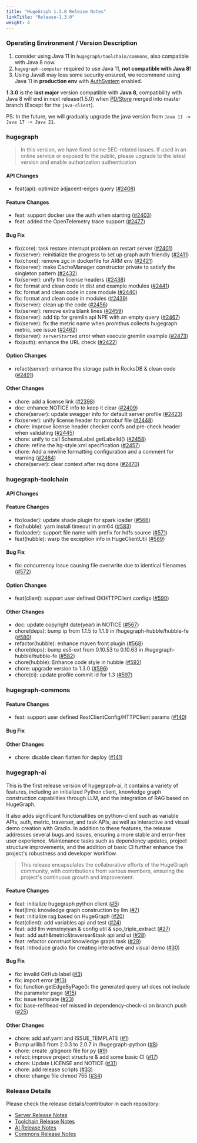 ```yaml
---
title: "HugeGraph 1.3.0 Release Notes"
linkTitle: "Release-1.3.0"
weight: 4
---
```


### Operating Environment / Version Description

1. consider using Java 11 in `hugegraph/toolchain/commons`, also compatible with Java 8 now.
2. `hugegraph-computer` required to use Java 11, **not compatible with Java 8!**
3. Using Java8 may loss some security ensured, we recommend using Java 11 in **production env** with [AuthSystem](/docs/config/config-authentication/) enabled.

**1.3.0** is the **last major** version compatible with **Java 8**, compatibility with Java 8 will end in 
next release(1.5.0) when [PD/Store](https://github.com/apache/hugegraph/issues/2265) merged into 
master branch (Except for the `java-client`).

PS: In the future, we will gradually upgrade the java version from `Java 11 -> Java 17 -> Java 21.`

### hugegraph

> In this version, we have fixed some SEC-related issues. If used in an online service or exposed to 
> the public, please upgrade to the latest version and enable authorization authentication

#### API Changes

* feat(api): optimize adjacent-edges query ([#2408](https://github.com/apache/incubator-hugegraph/pull/2408))

#### Feature Changes

- feat: support docker use the auth when starting ([#2403](https://github.com/apache/incubator-hugegraph/pull/2403))
- feat: added the OpenTelemetry trace support ([#2477](https://github.com/apache/incubator-hugegraph/pull/2477))

#### Bug Fix

- fix(core): task restore interrupt problem on restart server ([#2401](https://github.com/apache/incubator-hugegraph/pull/2401))
- fix(server): reinitialize the progress to set up graph auth friendly ([#2411](https://github.com/apache/incubator-hugegraph/pull/2411))
- fix(chore): remove zgc in dockerfile for ARM env ([#2421](https://github.com/apache/incubator-hugegraph/pull/2421))
- fix(server): make CacheManager constructor private to satisfy the singleton pattern ([#2432](https://github.com/apache/incubator-hugegraph/pull/2432))
- fix(server): unify the license headers ([#2438](https://github.com/apache/incubator-hugegraph/pull/2438))
- fix: format and clean code in dist and example modules ([#2441](https://github.com/apache/incubator-hugegraph/pull/2441))
- fix: format and clean code in core module ([#2440](https://github.com/apache/incubator-hugegraph/pull/2440))
- fix: format and clean code in modules ([#2439](https://github.com/apache/incubator-hugegraph/pull/2439))
- fix(server): clean up the code ([#2456](https://github.com/apache/incubator-hugegraph/pull/2456))
- fix(server): remove extra blank lines ([#2459](https://github.com/apache/incubator-hugegraph/pull/2459))
- fix(server): add tip for gremlin api NPE with an empty query ([#2467](https://github.com/apache/incubator-hugegraph/pull/2467))
- fix(server): fix the metric name when promthus collects hugegraph metric, see issue ([#2462](https://github.com/apache/incubator-hugegraph/pull/2462))
- fix(server): `serverStarted` error when execute gremlin example ([#2473](https://github.com/apache/incubator-hugegraph/pull/2473))
- fix(auth): enhance the URL check ([#2422](https://github.com/apache/incubator-hugegraph/pull/2422))

#### Option Changes

* refact(server): enhance the storage path in RocksDB & clean code ([#2491](https://github.com/apache/incubator-hugegraph/pull/2491))

#### Other Changes

- chore: add a license link ([#2398](https://github.com/apache/incubator-hugegraph/pull/2398))
- doc: enhance NOTICE info to keep it clear ([#2409](https://github.com/apache/incubator-hugegraph/pull/2409))
- chore(server): update swagger info for default server profile ([#2423](https://github.com/apache/incubator-hugegraph/pull/2423))
- fix(server): unify license header for protobuf file ([#2448](https://github.com/apache/incubator-hugegraph/pull/2448))
- chore: improve license header checker confs and pre-check header when validating ([#2445](https://github.com/apache/incubator-hugegraph/pull/2445))
- chore: unify to call SchemaLabel.getLabelId() ([#2458](https://github.com/apache/incubator-hugegraph/pull/2458))
- chore: refine the hg-style.xml specification ([#2457](https://github.com/apache/incubator-hugegraph/pull/2457))
- chore: Add a newline formatting configuration and a comment for warning ([#2464](https://github.com/apache/incubator-hugegraph/pull/2464))
- chore(server): clear context after req done ([#2470](https://github.com/apache/incubator-hugegraph/pull/2470))

### hugegraph-toolchain

#### API Changes

#### Feature Changes

* fix(loader): update shade plugin for spark loader ([#566](https://github.com/apache/incubator-hugegraph-toolchain/pull/566))
* fix(hubble): yarn install timeout in arm64 ([#583](https://github.com/apache/incubator-hugegraph-toolchain/pull/583))
* fix(loader): support file name with prefix for hdfs source ([#571](https://github.com/apache/incubator-hugegraph-toolchain/pull/571))
* feat(hubble): warp the exception info in HugeClientUtil ([#589](https://github.com/apache/incubator-hugegraph-toolchain/pull/589))

#### Bug Fix

* fix: concurrency issue causing file overwrite due to identical filenames ([#572](https://github.com/apache/incubator-hugegraph-toolchain/pull/572))

#### Option Changes

* feat(client): support user defined OKHTTPClient configs ([#590](https://github.com/apache/incubator-hugegraph-toolchain/pull/590)) 

#### Other Changes

* doc: update copyright date(year) in NOTICE ([#567](https://github.com/apache/incubator-hugegraph-toolchain/pull/567))
* chore(deps): bump ip from 1.1.5 to 1.1.9 in /hugegraph-hubble/hubble-fe ([#580](https://github.com/apache/incubator-hugegraph-toolchain/pull/580))
* refactor(hubble): enhance maven front plugin ([#568](https://github.com/apache/incubator-hugegraph-toolchain/pull/568))
* chore(deps): bump es5-ext from 0.10.53 to 0.10.63 in /hugegraph-hubble/hubble-fe ([#582](https://github.com/apache/incubator-hugegraph-toolchain/pull/582))
* chore(hubble): Enhance code style in hubble ([#592](https://github.com/apache/incubator-hugegraph-toolchain/pull/592))
* chore: upgrade version to 1.3.0 ([#596](https://github.com/apache/incubator-hugegraph-toolchain/pull/596))
* chore(ci): update profile commit id for 1.3 ([#597](https://github.com/apache/incubator-hugegraph-toolchain/pull/597))

### hugegraph-commons

#### Feature Changes

* feat: support user defined RestClientConfig/HTTPClient params ([#140](https://github.com/apache/incubator-hugegraph-commons/pull/140))

#### Bug Fix

#### Other Changes

* chore: disable clean flatten for deploy ([#141](https://github.com/apache/incubator-hugegraph-commons/pull/141))

### hugegraph-ai


This is the first release version of hugegraph-ai, it contains a variety of features, including 
an initialized Python client, knowledge graph construction capabilities through LLM, and the integration 
of RAG based on HugeGraph. 

It also adds significant functionalities on python-client such as variable APIs, 
auth, metric, traverser, and task APIs, as well as interactive and visual demo creation with Gradio.
In addition to these features, the release addresses several bugs and issues, ensuring a more stable 
and error-free user experience. Maintenance tasks such as dependency updates, project structure improvements, 
and the addition of basic CI further enhance the project's robustness and developer workflow.

> This release encapsulates the collaborative efforts of the HugeGraph community, with contributions 
> from various members, ensuring the project's continuous growth and improvement.


#### Feature Changes

* feat: initialize hugegraph python client ([#5](https://github.com/apache/incubator-hugegraph-ai/pull/5))
* feat(llm): knowledge graph construction by llm ([#7](https://github.com/apache/incubator-hugegraph-ai/pull/7))
* feat: initialize rag based on HugeGraph ([#20](https://github.com/apache/incubator-hugegraph-ai/pull/20))
* feat(client): add variables api and test ([#24](https://github.com/apache/incubator-hugegraph-ai/pull/24))
* feat: add llm wenxinyiyan & config util & spo_triple_extract ([#27](https://github.com/apache/incubator-hugegraph-ai/pull/27))
* feat: add auth&metric&traverser&task api and ut ([#28](https://github.com/apache/incubator-hugegraph-ai/pull/28))
* feat: refactor construct knowledge graph task ([#29](https://github.com/apache/incubator-hugegraph-ai/pull/29))
* feat: Introduce gradio for creating interactive and visual demo ([#30](https://github.com/apache/incubator-hugegraph-ai/pull/30))

#### Bug Fix

* fix: invalid GitHub label ([#3](https://github.com/apache/incubator-hugegraph-ai/pull/3))
* fix: import error ([#13](https://github.com/apache/incubator-hugegraph-ai/pull/13))
* fix: function getEdgeByPage(): the generated query url does not include the parameter page ([#15](https://github.com/apache/incubator-hugegraph-ai/pull/15))
* fix: issue template ([#23](https://github.com/apache/incubator-hugegraph-ai/pull/23))
* fix: base-ref/head-ref missed in dependency-check-ci on branch push ([#25](https://github.com/apache/incubator-hugegraph-ai/pull/25))

#### Other Changes

* chore: add asf.yaml and ISSUE_TEMPLATE ([#1](https://github.com/apache/incubator-hugegraph-ai/pull/1))
* Bump urllib3 from 2.0.3 to 2.0.7 in /hugegraph-python ([#8](https://github.com/apache/incubator-hugegraph-ai/pull/8))
* chore: create .gitignore file for py ([#9](https://github.com/apache/incubator-hugegraph-ai/pull/9))
* refact: improve project structure & add some basic CI ([#17](https://github.com/apache/incubator-hugegraph-ai/pull/17))
* chore: Update LICENSE and NOTICE ([#31](https://github.com/apache/incubator-hugegraph-ai/pull/31))
* chore: add release scripts ([#33](https://github.com/apache/incubator-hugegraph-ai/pull/33))
* chore: change file chmod 755 ([#34](https://github.com/apache/incubator-hugegraph-ai/pull/34))

### Release Details

Please check the release details/contributor in each repository:

- [Server Release Notes](https://github.com/apache/incubator-hugegraph/releases)
- [Toolchain Release Notes](https://github.com/apache/incubator-hugegraph-toolchain/releases)
- [AI Release Notes](https://github.com/apache/incubator-hugegraph-ai/releases)
- [Commons Release Notes](https://github.com/apache/incubator-hugegraph-commons/releases)
